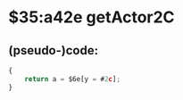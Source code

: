 ﻿
# $35:a42e getActor2C 

<summary></summary>

## (pseudo-)code:
```js
{
	return a = $6e[y = #2c];
}
```



